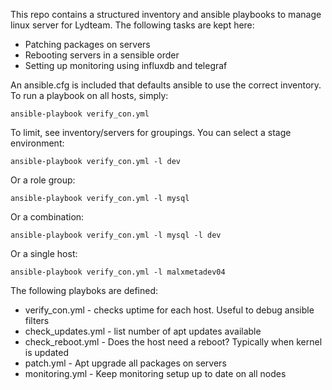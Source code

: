 This repo contains a structured inventory and ansible playbooks to manage linux server for Lydteam. The following tasks are kept here:

* Patching packages on servers
* Rebooting servers in a sensible order
* Setting up monitoring using influxdb and telegraf


An ansible.cfg is included that defaults ansible to use the correct inventory. To run a playbook on all hosts, simply:

`ansible-playbook verify_con.yml`

To limit, see inventory/servers for groupings. You can select a stage environment:

`ansible-playbook verify_con.yml -l dev`

Or a role group:

`ansible-playbook verify_con.yml -l mysql`

Or a combination:

`ansible-playbook verify_con.yml -l mysql -l dev`

Or a single host:

`ansible-playbook verify_con.yml -l malxmetadev04`

The following playboks are defined:

* verify_con.yml - checks uptime for each host. Useful to debug ansible filters
* check_updates.yml - list number of apt updates available
* check_reboot.yml - Does the host need a reboot? Typically when kernel is updated
* patch.yml - Apt upgrade all packages on servers
* monitoring.yml - Keep monitoring setup up to date on all nodes
